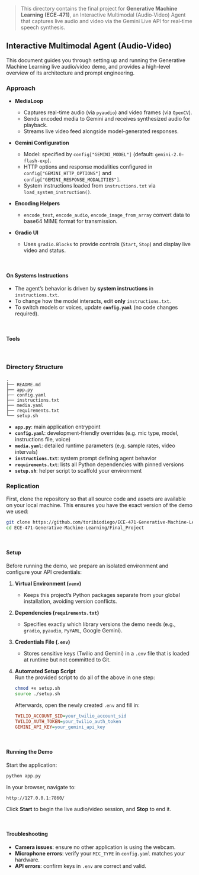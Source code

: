 > This directory contains the final project for **Generative Machine Learning (ECE‑471)**, an Interactive Multimodal (Audio‑Video) Agent that captures live audio and video via the Gemini Live API for real‑time speech synthesis.

## Interactive Multimodal Agent (Audio-Video)

This document guides you through setting up and running the Generative Machine Learning live audio/video demo, and provides a high-level overview of its architecture and prompt engineering.



### Approach

- **MediaLoop**  
  - Captures real-time audio (via `pyaudio`) and video frames (via `OpenCV`).  
  - Sends encoded media to Gemini and receives synthesized audio for playback.  
  - Streams live video feed alongside model-generated responses.

- **Gemini Configuration**  
  - Model: specified by `config["GEMINI_MODEL"]` (default: `gemini-2.0-flash-exp`).  
  - HTTP options and response modalities configured in `config["GEMINI_HTTP_OPTIONS"]` and `config["GEMINI_RESPONSE_MODALITIES"]`.
  - System instructions loaded from `instructions.txt` via `load_system_instruction()`.

- **Encoding Helpers**  
  - `encode_text`, `encode_audio`, `encode_image_from_array` convert data to base64 MIME format for transmission.

- **Gradio UI**  
  - Uses `gradio.Blocks` to provide controls (`Start`, `Stop`) and display live video and status.

<br>



#### On Systems Instructions

- The agent’s behavior is driven by **system instructions** in `instructions.txt`.  
- To change how the model interacts, edit **only** `instructions.txt`.  
- To switch models or voices, update **`config.yaml`** (no code changes required).

<br>

#### Tools


<br>


### Directory Structure

```
.
├── README.md
├── app.py
├── config.yaml
├── instructions.txt
├── media.yaml
├── requirements.txt
└── setup.sh
```

- **`app.py`**: main application entrypoint  
- **`config.yaml`**: development‑friendly overrides (e.g. mic type, model, instructions file, voice)  
- **`media.yaml`**: detailed runtime parameters (e.g. sample rates, video intervals)  
- **`instructions.txt`**: system prompt defining agent behavior  
- **`requirements.txt`**: lists all Python dependencies with pinned versions  
- **`setup.sh`**: helper script to scaffold your environment  


### Replication

First, clone the repository so that all source code and assets are available on your local machine. This ensures you have the exact version of the demo we used:

```bash
git clone https://github.com/toribiodiego/ECE-471-Generative-Machine-Learning.git
cd ECE-471-Generative-Machine-Learning/Final_Project
```



<br>


#### Setup

Before running the demo, we prepare an isolated environment and configure your API credentials:

1. **Virtual Environment (`venv`)**  
   - Keeps this project’s Python packages separate from your global installation, avoiding version conflicts.

2. **Dependencies (`requirements.txt`)**  
   - Specifies exactly which library versions the demo needs (e.g., `gradio`, `pyaudio`, `PyYAML`, Google Gemini).

3. **Credentials File (`.env`)**  
   - Stores sensitive keys (Twilio and Gemini) in a `.env` file that is loaded at runtime but not committed to Git.

4. **Automated Setup Script**  
   Run the provided script to do all of the above in one step:
   ```bash
   chmod +x setup.sh
   source ./setup.sh
   ```
   Afterwards, open the newly created `.env` and fill in:
   ```ini
   TWILIO_ACCOUNT_SID=your_twilio_account_sid
   TWILIO_AUTH_TOKEN=your_twilio_auth_token
   GEMINI_API_KEY=your_gemini_api_key
   ```


<br>


#### Running the Demo

Start the application:
```bash
python app.py
```

In your browser, navigate to:
```
http://127.0.0.1:7860/
```
Click **Start** to begin the live audio/video session, and **Stop** to end it.

<br>



#### Troubleshooting

- **Camera issues**: ensure no other application is using the webcam.  
- **Microphone errors**: verify your `MIC_TYPE` in `config.yaml` matches your hardware.  
- **API errors**: confirm keys in `.env` are correct and valid.  